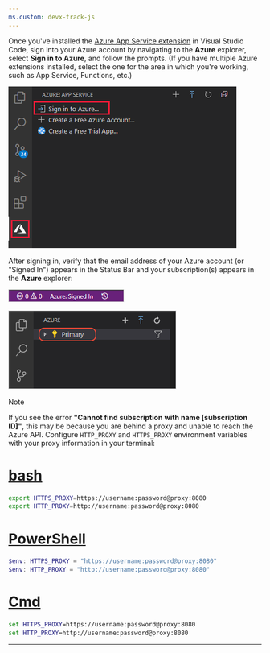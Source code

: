 ```yaml
---
ms.custom: devx-track-js
---
```

Once you've installed the [Azure App Service extension](https://marketplace.visualstudio.com/items?itemName=ms-azuretools.vscode-azureappservice) in Visual Studio Code, sign into your Azure account by navigating to the **Azure** explorer, select **Sign in to Azure**, and follow the prompts. (If you have multiple Azure extensions installed, select the one for the area in which you're working, such as App Service, Functions, etc.)

![Sign in to Azure through VS Code](../media/deploy-azure/azure-sign-in.png)

After signing in, verify that the email address of your Azure account (or "Signed In") appears in the Status Bar and your subscription(s) appears in the **Azure** explorer:

![VS Code status bar showing Azure account](../media/deploy-azure/azure-account-status-bar.png)

![VS Code Azure explorer showing subscriptions](../media/deploy-azure/azure-subscription-view.png)

> [!NOTE]
> If you see the error **"Cannot find subscription with name [subscription ID]"**, this may be because you are behind a proxy and unable to reach the Azure API. Configure `HTTP_PROXY` and `HTTPS_PROXY` environment variables with your proxy information in your terminal:
>
> # [bash](#tab/bash)
>
> ```bash
> export HTTPS_PROXY=https://username:password@proxy:8080
> export HTTP_PROXY=http://username:password@proxy:8080
> ```
>
> # [PowerShell](#tab/powershell)
>
> ```powershell
> $env: HTTPS_PROXY = "https://username:password@proxy:8080"
> $env: HTTP_PROXY = "http://username:password@proxy:8080"
> ```
>
> # [Cmd](#tab/cmd)
>
> ```cmd
> set HTTPS_PROXY=https://username:password@proxy:8080
> set HTTP_PROXY=http://username:password@proxy:8080
> ```
>
> ---
